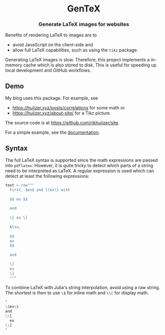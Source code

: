 <h1 align="center">
  GenTeX
</h1>

<h3 align="center">
  Generate LaTeX images for websites
</h3>


Benefits of rendering LaTeX to images are to

- avoid JavaScript on the client-side and
- allow full LaTeX capabilities, such as using the `tikz` package.

Generating LaTeX images is slow.
Therefore, this project implements a in-memory cache which is also stored to disk.
This is useful for speeding up local development and GitHub workflows.

## Demo

My blog uses this package.
For example, see

- https://huijzer.xyz/posts/correlations for some math or
- https://huijzer.xyz/about-site/ for a Tikz picture.

The source code is at <https://github.com/rikhuijzer/site>.

For a simple example, see the [documentation](https://rikhuijzer.github.io/GenTeX.jl/dev/).

## Syntax

The full LaTeX syntax is supported since the math expressions are passed into `pdflatex`.
However, it is quite tricky to detect which parts of a string need to be interpreted as LaTeX.
A regular expression is used which can detect at least the following expressions:

```jl
text = raw"""
  First, $ex$ and \(ex\) with
  
  $$ ex $$
  
  and
  
  \[ ex \]
  
  Also, 
  
  $$
  ex
  $$
  
  and 
  
  \[
  ex
  \]
  """
```

To combine LaTeX with Julia's string interpolation, avoid using a raw string.
The shortest is then to use `\$` for inline math and `\\[` for display math.

```jl
"
\$ex\$
and
\\[
  ex
\\]
"
```
